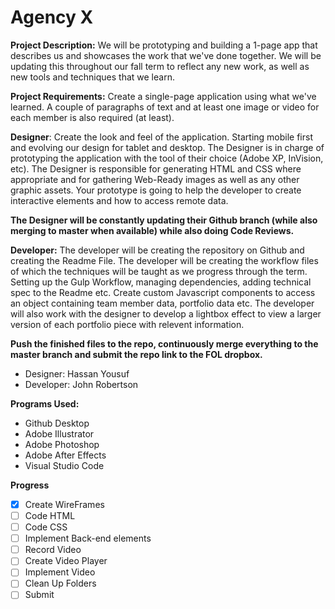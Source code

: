 # Agency X

**Project Description:** We will be prototyping and building a 1-page app that describes us and showcases the work that we've done together. We will be updating this throughout our fall term to reflect any new work, as well as new tools and techniques that we learn.

**Project Requirements:** Create a single-page application using what we've learned. A couple of paragraphs of text and at least one image or video for each member is also required (at least).

**Designer**: Create the look and feel of the application. Starting mobile first and evolving our design for tablet and desktop. The Designer is in charge of prototyping the application with the tool of their choice (Adobe XP, InVision, etc). The Designer  is responsible for generating HTML and CSS where appropriate and for gathering Web-Ready images as well as any other graphic assets. Your prototype is going to help the developer to create interactive elements and how to access remote data.

**The Designer will be constantly updating their Github branch (while also merging to master when available) while also doing Code Reviews.**

**Developer:** The developer will be creating the repository on Github and creating the Readme File. The developer will be creating the workflow files of which the techniques will be taught as we progress through the term. Setting up the Gulp Workflow, managing dependencies, adding technical spec to the Readme etc. Create custom Javascript components to access an object containing team member data, portfolio data etc. The developer will also work with the designer to develop a lightbox effect to view a larger version of each portfolio piece with relevent information.

**Push the finished files to the repo, continuously merge everything to the master branch and submit the repo link to the FOL dropbox.**

- Designer: Hassan Yousuf
- Developer: John Robertson

**Programs Used:** 

- Github Desktop
- Adobe Illustrator
- Adobe Photoshop
- Adobe After Effects
- Visual Studio Code

**Progress**

- [x] Create WireFrames
- [ ] Code HTML
- [ ] Code CSS
- [ ] Implement Back-end elements
- [ ] Record Video
- [ ] Create Video Player
- [ ] Implement Video
- [ ] Clean Up Folders
- [ ] Submit
